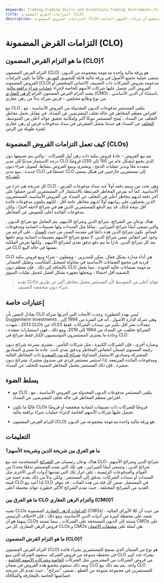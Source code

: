 ```yaml
---
keywords: Trading,Trading Skills and Essentials,Trading Instruments,Trading Skills
title: التزامات القرض المضمونة (CLO)
description: التزامات القروض المضمونة (CLO) هي أوراق مالية مدعومة بمجموعة من الديون ، وعادة ما تكون قروضًا للشركات ذات التصنيف الائتماني المنخفض أو شركات الأسهم الخاصة.
---
```


# التزامات القرض المضمونة (CLO)
## ما هو التزام القرض المضمون (CLO)؟

التزام القرض المضمون (CLO) هو ورقة مالية واحدة مدعومة بمجموعة من الديون. تسمى عملية تجميع الأصول في ورقة مالية قابلة للتسويق [التوريق](/securitization). غالبًا ما تكون التزامات القروض المضمونة (CLO) مدعومة بقروض الشركات ذات التصنيف الائتماني المنخفض أو القروض التي تحصل عليها شركات الأسهم الخاصة لإجراء [عمليات شراء برافعة مالية](/leveragedbuyout). يشبه التزام القرض المضمون التزام [الرهن العقاري](/cmo) (CMO) ، باستثناء أن الدين الأساسي من نوع وطابع مختلفين - قرض شركة بدلاً من رهن عقاري.

مع CLO ، يتلقى المستثمر مدفوعات الديون المجدولة من القروض الأساسية ، مع افتراض معظم المخاطر في حالة تخلف المقترضين عن السداد. في مقابل تحمل مخاطر التخلف عن السداد ، يُمنح المستثمر تنوعًا أكبر وإمكانية تحقيق عوائد أعلى من المتوسط. [التخلف](/default2) عن السداد هو عندما يفشل المقترض في سداد مدفوعات قرض أو رهن عقاري لفترة طويلة من الزمن.

## كيف تعمل التزامات القروض المضمونة (CLOs)

يتم بيع القروض - عادةً قروض بنكية ذات رهن أول للشركات - والتي يتم تصنيفها دون درجة الاستثمار مبدئيًا إلى مدير CLO الذي يجمع (بشكل عام من 150 إلى 250) قروضًا متعددة معًا ويدير عمليات الدمج ، ويشتري ويبيع القروض بنشاط. لتمويل شراء ديون جديدة ، يبيع مدير CLO حصصًا في CLO إلى مستثمرين خارجيين في هيكل يسمى [الشرائح](/tranches).

كل شريحة هي جزء من CLO ، وهي تحدد من سيتم دفعه أولاً عند سداد مدفوعات القرض الأساسية. كما أنه يفرض المخاطر المرتبطة بالاستثمار لأن المستثمرين الذين حصلوا على آخر دفعة لديهم مخاطر أعلى في التخلف عن السداد من القروض الأساسية. المستثمرون الذين يحصلون على رواتبهم أولاً لديهم مخاطر عامة أقل ، لكنهم يتلقون مدفوعات فائدة أقل نتيجة لذلك. قد يتم الدفع للمستثمرين الذين هم في شرائح لاحقة أخيرًا ، ولكن مدفوعات الفائدة أعلى للتعويض عن المخاطر.

هناك نوعان من الشرائح: شرائح الدين وشرائح الأسهم. يتم التعامل مع شرائح الديون ، والتي تسمى أيضًا شرائح الميزانين ، تمامًا مثل السندات ولها تصنيفات ائتمانية ومدفوعات قسائم. تكون شرائح الدين هذه دائمًا في مقدمة الصف من حيث [السداد](/repayment) ، على الرغم من وجود أمر انتقائي ضمن شرائح الدين. لا تتمتع شرائح الأسهم بتصنيفات ائتمانية ويتم دفعها بعد كل شرائح الدين. نادرًا ما يتم دفع تدفق نقدي لشرائح الأسهم ، ولكنها تعرض الملكية في CLO نفسها في حالة البيع.

CLO هي أداة مدارة بشكل فعال: يمكن للمديرين - ويفعلون - شراء وبيع قروض بنكية فردية في مجمع الضمانات الأساسية في محاولة لتسجيل المكاسب وتقليل الخسائر. بالإضافة إلى ذلك ، فإن معظم ديون CLO مدعومة بضمانات عالية الجودة ، مما يجعل التصفية أقل احتمالا ، ويجعلها مجهزة بشكل أفضل لتحمل تقلبات السوق.

> تقدم CLOs عوائد أعلى من المتوسط لأن المستثمر يتحمل مخاطر أكبر عن طريق شراء ديون منخفضة التصنيف.

>

## إعتبارات خاصة

يجادل البعض بأن CLO ليس بهذه الخطورة. وجدت الأبحاث التي أجرتها شركة Guggenheim Investments ، وهي شركة لإدارة الأصول ، أنه في الفترة من 1994 إلى 2013 ، شهدت CLOs معدلات تعثر أقل بكثير من سندات الشركات. فقط 0.03٪ من الشرائح تخلفت عن السداد من 1994 إلى 2019. ومع ذلك ، فهي استثمارات معقدة ، وعادة ما يشتري المستثمرون المؤسسيون الكبار فقط شرائح في CLO.

وبعبارة أخرى ، فإن الشركات الكبيرة ، مثل شركات التأمين ، تشتري بسرعة شرائح ديون رفيعة المستوى لضمان انخفاض المخاطر وتدفق نقدي ثابت. عادة ما تشتري الصناديق المشتركة وصناديق الاستثمار المتداولة [شرائح الديون الصغيرة](/junior-debt) ذات المخاطر العالية ومدفوعات الفائدة المرتفعة. إذا استثمر مستثمر فردي في صندوق مشترك بشرائح ديون صغيرة ، فإن ذلك المستثمر يتحمل المخاطر النسبية للتخلف عن السداد.

## يسلط الضوء

- مع CLO ، يتلقى المستثمر مدفوعات الديون المجدولة من القروض الأساسية ، مع افتراض معظم المخاطر في حالة تخلف المقترضين عن السداد.

- غالبًا ما تكون CLOs قروضًا للشركات ذات تصنيفات ائتمانية منخفضة أو قروضًا تحصل عليها شركات الأسهم الخاصة لإجراء عمليات شراء برافعة مالية.

- التزام القرض المضمون (CLO) هو ورقة مالية واحدة مدعومة بمجموعة من الديون.

## التعليمات

### ما هو الفرق بين شريحة الدين وشريحة الأسهم؟

هناك نوعان رئيسيان من [الشرائح](/tranches) المستخدمة عند بيع CLO: شرائح الدين وشرائح الأسهم. شرائح الدين ، وتسمى أيضًا الميزانين ، هي تلك التي تقدم للمستثمر تدفقًا محددًا من الفوائد والمدفوعات الرئيسية ، على غرار تلك التي تقدمها أدوات الدين الأخرى مثل السندات أو سندات الشركات. يتدفق إلى المستثمر ، ولكن بدلاً من ذلك يقدم حصة من قيمة CLO إذا أعيد بيع CLO في المستقبل. ضمن كل فئة من هذه الفئات ، قد تتوفر العديد من الشرائح المختلفة ، حيث تقدم الشرائح الأكثر خطورة عوائد محتملة أعلى.

### ما هو الفرق بين CLO والتزام الرهن العقاري (CMO)؟

تشبه CLOs [التزامات الرهن العقاري](/cmo) المضمونة (CMOs) ، من حيث أن كلا الأوراق المالية تعتمد على محفظة كبيرة من أدوات الدين الأساسية. ومع ذلك ، فإن الاختلاف الرئيسي بينهما هو أن CLOs تستند إلى الديون المستحقة على الشركات ، بينما تستند CMOs على قروض الرهن العقاري. كل من CLOs و CMOs هي أمثلة على [مشتقات الائتمان](/creditderivative).

### ما هو التزام القرض المضمون (CLO)؟

التزام القرض المضمون (CLO) هو نوع من الضمان الذي يسمح للمستثمرين بشراء فائدة في محفظة متنوعة من قروض الشركة. ستقوم الشركة التي تبيع CLO بشراء عدد كبير من قروض الشركات من المقترضين مثل الشركات [الخاصة وشركات الأسهم الخاصة](/privateequity) ، وبعد ذلك ستقوم بتجميع هذه القروض في ضمان CLO واحد. يتم بعد ذلك بيع CLO للمستثمرين في مجموعة متنوعة من القطع ، تسمى "شرائح" ، حيث تقدم كل شريحة خصائصها الخاصة بالمجازفة والمكافأة.

